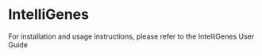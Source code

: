 # IntelliGenes
For installation and usage instructions, please refer to the IntelliGenes User Guide
